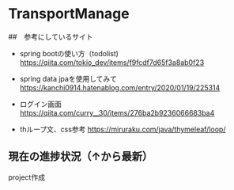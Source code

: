 # TransportManage

##　参考にしているサイト

- spring bootの使い方（todolist)
https://qiita.com/tokio_dev/items/f9fcdf7d65f3a8ab0f23

- spring data jpaを使用してみて
https://kanchi0914.hatenablog.com/entry/2020/01/19/225314

- ログイン画面
https://qiita.com/curry__30/items/276ba2b9236066683ba4

- thループ文、css参考
https://miruraku.com/java/thymeleaf/loop/

## 現在の進捗状況（↑から最新）

project作成
